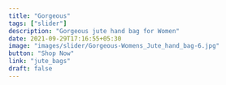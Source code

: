 ```yaml
---
title: "Gorgeous"
tags: ["slider"]
description: "Gorgeous jute hand bag for Women"
date: 2021-09-29T17:16:55+05:30
image: "images/slider/Gorgeous-Womens_Jute_hand_bag-6.jpg"
button: "Shop Now"
link: "jute_bags"
draft: false
---
```

